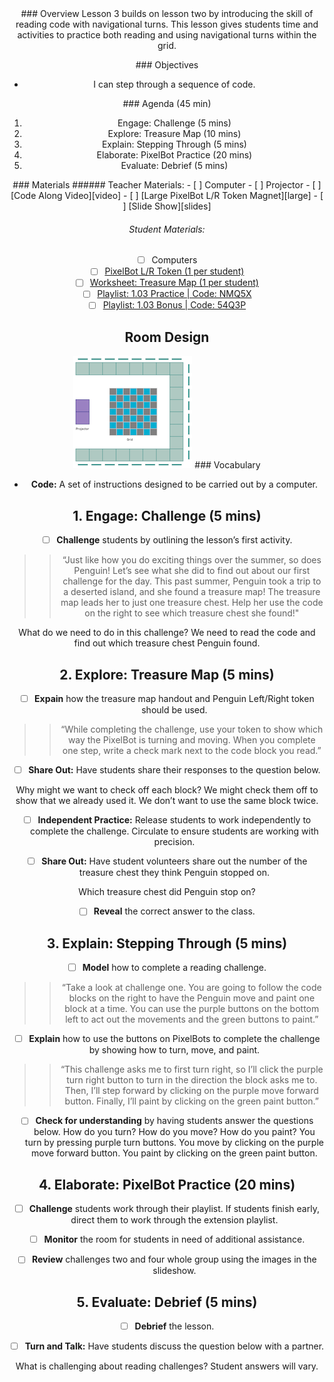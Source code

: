 <header class='header' title='Step It Up' subtitle='Lesson 03'/>

<notable>
<iconp src='/icons/activity.png'>### Overview</iconp>
Lesson 3 builds on lesson two by introducing the skill of reading code with navigational turns. This lesson gives students time and activities to practice both reading and using navigational turns within the grid.

<iconp src='/icons/objectives.png'>### Objectives</iconp>
- I can step through a sequence of code.

<iconp src='/icons/agenda.png'>### Agenda (45 min)</iconp>
1. Engage: Challenge (5 mins)
1. Explore: Treasure Map (10 mins)
1. Explain: Stepping Through (5 mins)
1. Elaborate: PixelBot Practice (20 mins)
1. Evaluate: Debrief (5 mins)

<note>
<iconp src='/icons/materials.png'>### Materials</iconp>
###### Teacher Materials:
- [ ] Computer
- [ ] Projector
- [ ] [Code Along Video][video]
- [ ] [Large PixelBot L/R Token Magnet][large]
- [ ] [Slide Show][slides]

###### Student Materials:
- [ ] Computers
- [ ] [PixelBot L/R Token (1 per student)][token]
- [ ] [Worksheet: Treasure Map (1 per student)][worksheet]
- [ ] [Playlist: 1.03 Practice | Code: NMQ5X][practice]
- [ ] [Playlist: 1.03 Bonus | Code: 54Q3P][extension]
</note>

## Room Design
![room](/images/layout-grid.png)
<note>
<iconp src='/icons/vocab.png'>### Vocabulary</iconp>
- **Code:** A set of instructions designed to be carried out by a computer.
</note>

<pagebreak/>

## 1. Engage: Challenge (5 mins)
- [ ] **Challenge** students by outlining the lesson’s first activity.
>>“Just like how you do exciting things over the summer, so does Penguin! Let’s see what she did to find out about our first challenge for the day. This past summer, Penguin took a trip to a deserted island, and she found a treasure map! The treasure map leads her to just one treasure chest. Help her use the code on the right to see which treasure chest she found!"

<iconp type='question'>What do we need to do in this challenge?</iconp>
<iconp type='answer'>We need to read the code and find out which treasure chest Penguin found.</iconp>

## 2. Explore: Treasure Map (5 mins)
- [ ] **Expain** how the treasure map handout and Penguin Left/Right token should be used.
>>“While completing the challenge, use your token to show which way the PixelBot is turning and moving. When you complete one step, write a check mark next to the code block you read.”

- [ ] **Share Out:** Have students share their responses to the question below.

<iconp type='question'>Why might we want to check off each block?</iconp>
<iconp type='answer'>We might check them off to show that we already used it. We don’t want to use the same block twice.</iconp>

- [ ] **Independent Practice:** Release students to work independently to complete the challenge. Circulate to ensure students are working with precision.

- [ ] **Share Out:** Have student volunteers share out the number of the treasure chest they think Penguin stopped on.

<iconp type='question'>Which treasure chest did Penguin stop on?</iconp>

- [ ] **Reveal** the correct answer to the class.

## 3. Explain: Stepping Through (5 mins)
- [ ] **Model** how to complete a reading challenge.
>>“Take a look at challenge one. You are going to follow the code blocks on the right to have the Penguin move and paint one block at a time. You can use the purple buttons on the bottom left to act out the movements and the green buttons to paint.”

- [ ] **Explain** how to use the buttons on PixelBots to complete the challenge by showing how to turn, move, and paint.
>>“This challenge asks me to first turn right, so I’ll click the purple turn right button to turn in the direction the block asks me to. Then, I’ll step forward by clicking on the purple move forward button. Finally, I’ll paint by clicking on the green paint button.”

- [ ] **Check for understanding** by having students answer the questions below.
<iconp type='question'>How do you turn? How do you move? How do you paint?</iconp>
<iconp type='answer'>You turn by pressing purple turn buttons. You move by clicking on the purple move forward button. You paint by clicking on the green paint button.</iconp>

## 4. Elaborate: PixelBot Practice (20 mins)
- [ ] **Challenge** students work through their playlist. If students finish early, direct them to work through the extension playlist.

- [ ] **Monitor** the room for students in need of additional assistance.

- [ ] **Review** challenges two and four whole group using the images in the slideshow.

## 5. Evaluate: Debrief (5 mins)
- [ ] **Debrief** the lesson.

- [ ] **Turn and Talk:** Have students discuss the question below with a partner.

<iconp type='question'>What is challenging about reading challenges?</iconp>
<iconp type='answer'>Student answers will vary.</iconp>

</notable>

[video]: https://vimeo.com/234701592
[large]: https://drive.google.com/open?id=1Hg-lNz9Vy5af6qyXeXBa4qykGP6WK3fOeFLBYNImRl0
[slides]: https://drive.google.com/open?id=1eCarOgWoCSeZjmsYR3661XJfu56UQYYHq1tHMKdxCiM
[token]: https://drive.google.com/open?id=1E0kqihIfiAbHrQLFTbQjNC5wxrP_DdGYuptqznrnjqA
[worksheet]: https://drive.google.com/open?id=1-p2eqj4ZC7Z4q__IoMOG-ovtwWKM5M-fPUP-Ly7eaAI
[practice]:http://www.pixelbots.io/NMQ5X
[extension]: http://www.pixelbots.io/54Q3P
